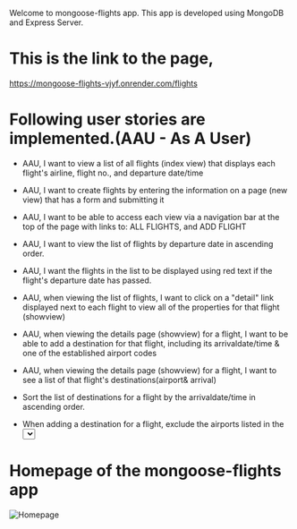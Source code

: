 Welcome to mongoose-flights app. This app is developed using MongoDB and Express Server. 

# This is the link to the page,

https://mongoose-flights-vjyf.onrender.com/flights

# Following user stories are implemented.(AAU - As A User)

- AAU, I want to view a list of all flights (index view) that displays each flight's airline, flight no., and departure date/time

- AAU, I want to create flights by entering the information on a page (new view) that has a form and submitting it

- AAU, I want to be able to access each view via a navigation bar at the top of the page with links to:
            ALL FLIGHTS, and
            ADD FLIGHT

- AAU, I want to view the list of flights by departure date in ascending order.

- AAU, I want the flights in the list to be displayed using red text if the flight's departure date has passed.

- AAU, when viewing the list of flights, I want to click on a "detail" link displayed next to each flight to view all of the properties for that flight (showview)

- AAU, when viewing the details page (showview) for a flight, I want to be able to add a destination for that flight, including its arrivaldate/time & one of the established airport codes

- AAU, when viewing the details page (showview) for a flight, I want to see a list of that flight's destinations(airport& arrival)

- Sort the list of destinations for a flight by the arrivaldate/time in ascending order.

- When adding a destination for a flight, exclude the airports listed in the <select>that have already been used by other destinations and/or the flight's airport.

# Homepage of the mongoose-flights app

![Homepage](/img/mongoose-flights-homepage.png)